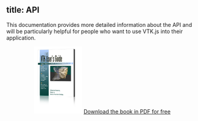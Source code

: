 title: API
---

This documentation provides more detailed information about the API and will be particularly helpful for people who want to use VTK.js into their application.

<style>
  .categories {
    columns: 2 200px;
    column-gap: 1rem;
  }

  .categories br {
    display: none;
  }

  .category {
    break-inside: avoid;
    display: inline-block;
    width: 100%;
  }

  center img {
    width: 25%;
  }
</style>

<center>

[![VTK Book][Book]](https://www.vtk.org/vtk-textbook/)
[Download the book in PDF for free](https://www.vtk.org/vtk-textbook/)

</center>

[Book]: ./books_VTK_guide.png
